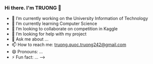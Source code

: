 ### Hi there. I'm TRUONG 👋


- 🔭 I’m currently working on the University Information of Technology
- 🌱 I’m currently learning Computer Science
- 👯 I’m looking to collaborate on competition in Kaggle
- 🤔 I’m looking for help with my project
- 💬 Ask me about ...
- 📫 How to reach me: truong.quoc.truong242@gmail.com
- 😄 Pronouns: ...
- ⚡ Fun fact: ...
-->

<!--
**quoctruong242/quoctruong242** is a ✨ _special_ ✨ repository because its `README.md` (this file) appears on your GitHub profile.

Here are some ideas to get you started:
